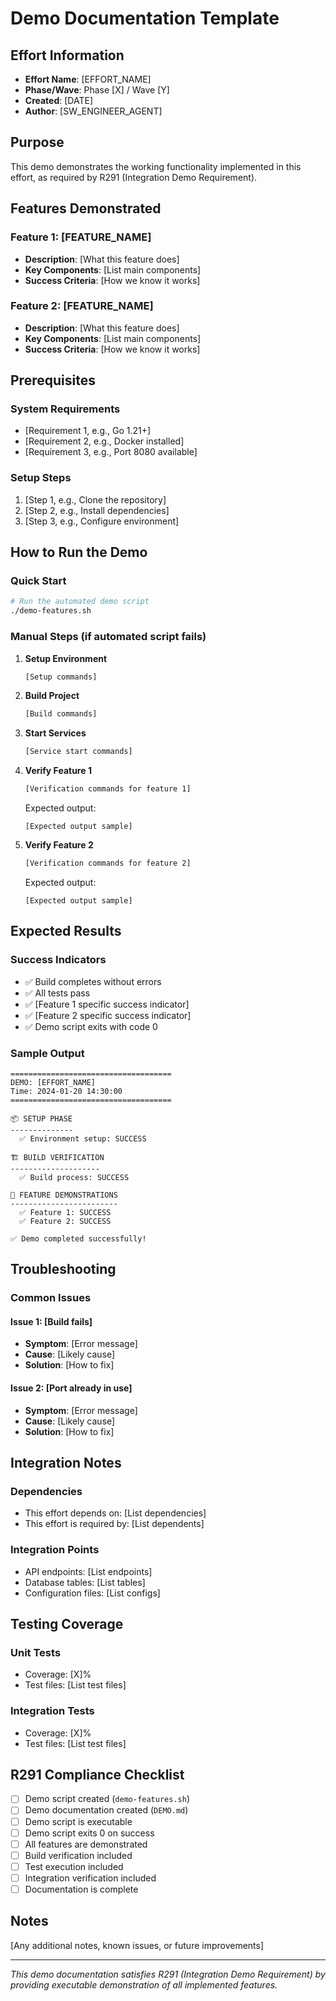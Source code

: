 # Demo Documentation Template

## Effort Information
- **Effort Name**: [EFFORT_NAME]
- **Phase/Wave**: Phase [X] / Wave [Y]
- **Created**: [DATE]
- **Author**: [SW_ENGINEER_AGENT]

## Purpose
This demo demonstrates the working functionality implemented in this effort, as required by R291 (Integration Demo Requirement).

## Features Demonstrated

### Feature 1: [FEATURE_NAME]
- **Description**: [What this feature does]
- **Key Components**: [List main components]
- **Success Criteria**: [How we know it works]

### Feature 2: [FEATURE_NAME]
- **Description**: [What this feature does]
- **Key Components**: [List main components]
- **Success Criteria**: [How we know it works]

## Prerequisites

### System Requirements
- [Requirement 1, e.g., Go 1.21+]
- [Requirement 2, e.g., Docker installed]
- [Requirement 3, e.g., Port 8080 available]

### Setup Steps
1. [Step 1, e.g., Clone the repository]
2. [Step 2, e.g., Install dependencies]
3. [Step 3, e.g., Configure environment]

## How to Run the Demo

### Quick Start
```bash
# Run the automated demo script
./demo-features.sh
```

### Manual Steps (if automated script fails)
1. **Setup Environment**
   ```bash
   [Setup commands]
   ```

2. **Build Project**
   ```bash
   [Build commands]
   ```

3. **Start Services**
   ```bash
   [Service start commands]
   ```

4. **Verify Feature 1**
   ```bash
   [Verification commands for feature 1]
   ```
   
   Expected output:
   ```
   [Expected output sample]
   ```

5. **Verify Feature 2**
   ```bash
   [Verification commands for feature 2]
   ```
   
   Expected output:
   ```
   [Expected output sample]
   ```

## Expected Results

### Success Indicators
- ✅ Build completes without errors
- ✅ All tests pass
- ✅ [Feature 1 specific success indicator]
- ✅ [Feature 2 specific success indicator]
- ✅ Demo script exits with code 0

### Sample Output
```
====================================
DEMO: [EFFORT_NAME]
Time: 2024-01-20 14:30:00
====================================

📦 SETUP PHASE
--------------
  ✅ Environment setup: SUCCESS

🏗️ BUILD VERIFICATION
--------------------
  ✅ Build process: SUCCESS

🎯 FEATURE DEMONSTRATIONS
------------------------
  ✅ Feature 1: SUCCESS
  ✅ Feature 2: SUCCESS

✅ Demo completed successfully!
```

## Troubleshooting

### Common Issues

#### Issue 1: [Build fails]
- **Symptom**: [Error message]
- **Cause**: [Likely cause]
- **Solution**: [How to fix]

#### Issue 2: [Port already in use]
- **Symptom**: [Error message]
- **Cause**: [Likely cause]
- **Solution**: [How to fix]

## Integration Notes

### Dependencies
- This effort depends on: [List dependencies]
- This effort is required by: [List dependents]

### Integration Points
- API endpoints: [List endpoints]
- Database tables: [List tables]
- Configuration files: [List configs]

## Testing Coverage

### Unit Tests
- Coverage: [X]%
- Test files: [List test files]

### Integration Tests
- Coverage: [X]%
- Test files: [List test files]

## R291 Compliance Checklist

- [ ] Demo script created (`demo-features.sh`)
- [ ] Demo documentation created (`DEMO.md`)
- [ ] Demo script is executable
- [ ] Demo script exits 0 on success
- [ ] All features are demonstrated
- [ ] Build verification included
- [ ] Test execution included
- [ ] Integration verification included
- [ ] Documentation is complete

## Notes
[Any additional notes, known issues, or future improvements]

---
*This demo documentation satisfies R291 (Integration Demo Requirement) by providing executable demonstration of all implemented features.*